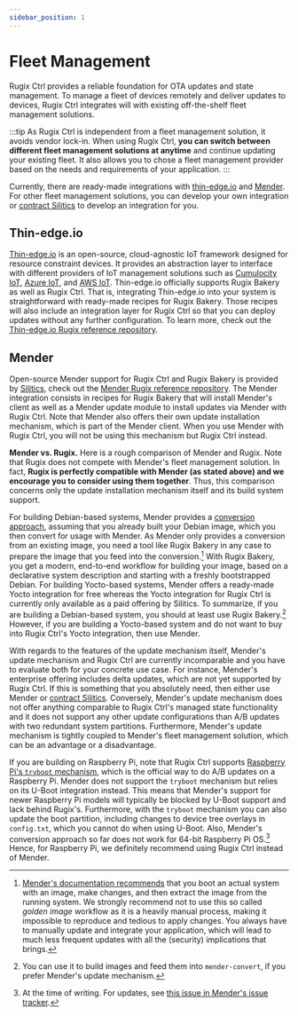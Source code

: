```yaml
---
sidebar_position: 1
---
```


# Fleet Management

Rugix Ctrl provides a reliable foundation for OTA updates and state management.
To manage a fleet of devices remotely and deliver updates to devices, Rugix Ctrl integrates will with existing off-the-shelf fleet management solutions.

:::tip
As Rugix Ctrl is independent from a fleet management solution, it avoids vendor lock-in.
When using Rugix Ctrl, **you can switch between different fleet management solutions at anytime** and continue updating your existing fleet.
It also allows you to chose a fleet management provider based on the needs and requirements of your application.
:::

Currently, there are ready-made integrations with [thin-edge.io](https://thin-edge.io/) and [Mender](https://mender.io/).
For other fleet management solutions, you can develop your own integration or [contract Silitics](/commercial-support) to develop an integration for you.


## Thin-edge.io

[Thin-edge.io](https://thin-edge.io/) is an open-source, cloud-agnostic IoT framework designed for resource constraint devices.
It provides an abstraction layer to interface with different providers of IoT management solutions such as [Cumulocity IoT](https://www.cumulocity.com/guides/concepts/introduction/), [Azure IoT](https://azure.microsoft.com/en-us/solutions/iot), and [AWS IoT](https://aws.amazon.com/iot/).
Thin-edge.io officially supports Rugix Bakery as well as Rugix Ctrl.
That is, integrating Thin-edge.io into your system is straightforward with ready-made recipes for Rugix Bakery.
Those recipes will also include an integration layer for Rugix Ctrl so that you can deploy updates without any further configuration.
To learn more, check out the [Thin-edge.io Rugix reference repository](https://github.com/thin-edge/tedge-rugpi-image).

## Mender

Open-source Mender support for Rugix Ctrl and Rugix Bakery is provided by [Silitics](https://silitics.com), check out the [Mender Rugix reference repository](https://github.com/silitics/rugpi-template-mender).
The Mender integration consists in recipes for Rugix Bakery that will install Mender's client as well as a Mender update module to install updates via Mender with Rugix Ctrl.
Note that Mender also offers their own update installation mechanism, which is part of the Mender client.
When you use Mender with Rugix Ctrl, you will not be using this mechanism but Rugix Ctrl instead.

**Mender vs. Rugix.**
Here is a rough comparison of Mender and Rugix.
Note that Rugix does not compete with Mender's fleet management solution.
In fact, **Rugix is perfectly compatible with Mender (as stated above) and we encourage you to consider using them together**.
Thus, this comparison concerns only the update installation mechanism itself and its build system support.

For building Debian-based systems, Mender provides a [conversion approach](https://docs.mender.io/operating-system-updates-debian-family/convert-a-mender-debian-image), assuming that you already built your Debian image, which you then convert for usage with Mender.
As Mender only provides a conversion from an existing image, you need a tool like Rugix Bakery in any case to prepare the image that you feed into the conversion.[^golden-image]
With Rugix Bakery, you get a modern, end-to-end workflow for building your image, based on a declarative system description and starting with a freshly bootstrapped Debian.
For building Yocto-based systems, Mender offers a ready-made Yocto integration for free whereas the Yocto integration for Rugix Ctrl is currently only available as a paid offering by Silitics.
To summarize, if you are building a Debian-based system, you should at least use Rugix Bakery.[^rugix-bakery-mender]
However, if you are building a Yocto-based system and do not want to buy into Rugix Ctrl's Yocto integration, then use Mender.

[^golden-image]: [Mender's documentation recommends](https://web.archive.org/web/20240815210840/https://docs.mender.io/operating-system-updates-debian-family/convert-a-mender-debian-image#recommended-workflow) that you boot an actual system with an image, make changes, and then extract the image from the running system. We strongly recommend not to use this so called _golden image_ workflow as it is a heavily manual process, making it impossible to reproduce and tedious to apply changes. You always have to manually update and integrate your application, which will lead to much less frequent updates with all the (security) implications that brings.

[^rugix-bakery-mender]: You can use it to build images and feed them into `mender-convert`, if you prefer Mender's update mechanism.

With regards to the features of the update mechanism itself, Mender's update mechanism and Rugix Ctrl are currently incomparable and you have to evaluate both for your concrete use case.
For instance, Mender's enterprise offering includes delta updates, which are not yet supported by Rugix Ctrl.
If this is something that you absolutely need, then either use Mender or [contract Silitics](/commercial-support).
Conversely, Mender's update mechanism does not offer anything comparable to Rugix Ctrl's managed state functionality and it does not support any other update configurations than A/B updates with two redundant system partitions.
Furthermore, Mender's update mechanism is tightly coupled to Mender's fleet management solution, which can be an advantage or a disadvantage.

If you are building on Raspberry Pi, note that Rugix Ctrl supports [Raspberry Pi's `tryboot` mechanism](https://www.raspberrypi.com/documentation/computers/config_txt.html#example-update-flow-for-ab-booting), which is the official way to do A/B updates on a Raspberry Pi.
Mender does not support the `tryboot` mechanism but relies on its U-Boot integration instead.
This means that Mender's support for newer Raspberry Pi models will typically be blocked by U-Boot support and lack behind Rugix's.
Furthermore, with the `tryboot` mechanism you can also update the boot partition, including changes to device tree overlays in `config.txt`, which you cannot do when using U-Boot.
Also, Mender's conversion approach so far does not work for 64-bit Raspberry Pi OS.[^mender-64-bit]
Hence, for Raspberry Pi, we definitely recommend using Rugix Ctrl instead of Mender.

[^mender-64-bit]: At the time of writing. For updates, see [this issue in Mender's issue tracker](https://northerntech.atlassian.net/browse/MEN-5634).